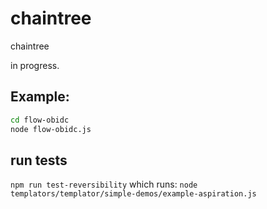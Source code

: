 # chaintree
chaintree

in progress.

## Example:
```sh
cd flow-obidc
node flow-obidc.js
```

## run tests
`npm run test-reversibility`
which runs:
`node templators/templator/simple-demos/example-aspiration.js`
